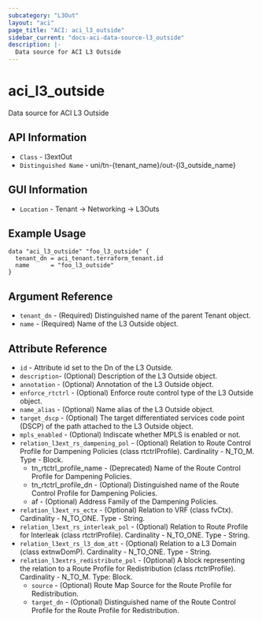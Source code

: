 ```yaml
---
subcategory: "L3Out"
layout: "aci"
page_title: "ACI: aci_l3_outside"
sidebar_current: "docs-aci-data-source-l3_outside"
description: |-
  Data source for ACI L3 Outside
---
```


# aci_l3_outside #
Data source for ACI L3 Outside

## API Information ##

* `Class` - l3extOut
* `Distinguished Name` - uni/tn-{tenant_name}/out-{l3_outside_name}

## GUI Information ##

* `Location` - Tenant -> Networking -> L3Outs

## Example Usage ##

```hcl
data "aci_l3_outside" "foo_l3_outside" {
  tenant_dn = aci_tenant.terraform_tenant.id
  name      = "foo_l3_outside"
}
```

## Argument Reference ##
* `tenant_dn` - (Required) Distinguished name of the parent Tenant object.
* `name` - (Required) Name of the L3 Outside object.

## Attribute Reference

* `id` - Attribute id set to the Dn of the L3 Outside.
* `description`- (Optional) Description of the L3 Outside object.
* `annotation` - (Optional) Annotation of the L3 Outside object.
* `enforce_rtctrl` - (Optional) Enforce route control type of the L3 Outside object. 
* `name_alias` - (Optional) Name alias of the L3 Outside object.
* `target_dscp` - (Optional) The target differentiated services code point (DSCP) of the path attached to the L3 Outside object.
* `mpls_enabled` - (Optional) Indiscate whether MPLS is enabled or not.
* `relation_l3ext_rs_dampening_pol` - (Optional) Relation to Route Control Profile for Dampening Policies (class rtctrlProfile). Cardinality - N_TO_M. Type - Block.
  * tn_rtctrl_profile_name - (Deprecated) Name of the Route Control Profile for Dampening Policies.
  * tn_rtctrl_profile_dn - (Optional) Distinguished name of the Route Control Profile for Dampening Policies.
  * af - (Optional) Address Family of the Dampening Policies.
* `relation_l3ext_rs_ectx` - (Optional) Relation to VRF (class fvCtx). Cardinality - N_TO_ONE. Type - String.
* `relation_l3ext_rs_interleak_pol` - (Optional) Relation to Route Profile for Interleak (class rtctrlProfile). Cardinality - N_TO_ONE. Type - String.
* `relation_l3ext_rs_l3_dom_att` - (Optional) Relation to a L3 Domain (class extnwDomP). Cardinality - N_TO_ONE. Type - String.
* `relation_l3extrs_redistribute_pol` - (Optional) A block representing the relation to a Route Profile for Redistribution (class rtctrlProfile). Cardinality - N_TO_M. Type: Block.
  * `source` - (Optional) Route Map Source for the Route Profile for Redistribution.
  * `target_dn` - (Optional) Distinguished name of the Route Control Profile for the Route Profile for Redistribution.